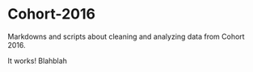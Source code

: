 # Cohort-2016
Markdowns and scripts about cleaning and analyzing data from Cohort 2016.

It works! Blahblah